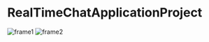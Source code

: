 # RealTimeChatApplicationProject
![frame1](https://user-images.githubusercontent.com/87926095/211182616-f95aaf0e-0d56-4ab4-930f-928cd9d68a50.gif)
![frame2](https://user-images.githubusercontent.com/87926095/211182655-67373d35-d6cb-405d-bce3-6c21c3491bea.gif)
